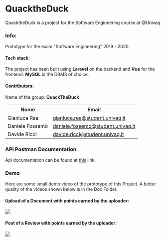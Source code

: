 # QuacktheDuck
QuacktheDuck is a project for the Software Engineering course at @Univaq
### Info:
Prototype for the exam "Software Engineering" 2019 - 2020. 

#### Tech stack:
The project has been built using **Laravel** on the backend and **Vue** for the frontend. **MySQL** is the DBMS of choice.
#### Contributors:
Name of the group: **QuackTheDuck**

| Nome             | Email                              |
| ---------------- | ---------------------------------- |
| Gianluca Rea     | gianluca.rea@student.univaq.it     |
| Daniele  Fossemò | daniele.fossemo@student.univaq.it  |
| Davide   Ricci   | davide.ricci@student.univaq.it     |



### API Postman Documentation

Api documentation can be found at [this](https://documenter.getpostman.com/view/9791093/SWEE1ag7?version=latest) link.



### Demo

Here are some small demo video of the prototype of this Project.
A better quality of the videos shown below is in the Doc Folder.

#### Upload of a Document with points earned by the uploader:

![](https://media.giphy.com/media/eguzBM8pUKYx6bPGDj/giphy.gif)

#### Post of a Review with points earned by the uploader:

![](https://media.giphy.com/media/RLmqrc3dKwSFuBScA3/giphy.gif)


